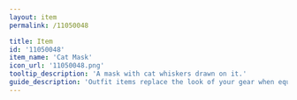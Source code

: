 ```yaml
---
layout: item
permalink: /11050048

title: Item
id: '11050048'
item_name: 'Cat Mask'
icon_url: '11050048.png'
tooltip_description: 'A mask with cat whiskers drawn on it.'
guide_description: 'Outfit items replace the look of your gear when equipped.'
---
```

